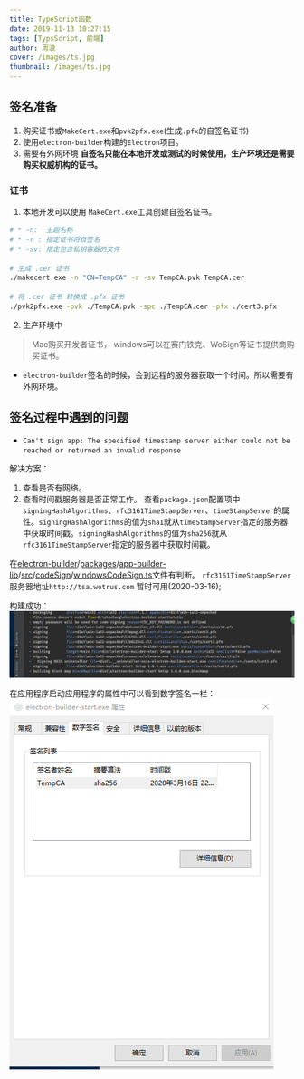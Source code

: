 ```yaml
---
title: TypeScript函数
date: 2019-11-13 10:27:15
tags: [TypsScript, 前端]
author: 周浪
cover: /images/ts.jpg
thumbnail: /images/ts.jpg
---       
```


## 签名准备

1. 购买证书或`MakeCert.exe`和`pvk2pfx.exe`(生成`.pfx`的自签名证书)
2. 使用`electron-builder`构建的`Electron`项目。
3. 需要有外网环境
**自签名只能在本地开发或测试的时候使用，生产环境还是需要购买权威机构的证书。**

<!--more-->

### 证书
1. 本地开发可以使用 `MakeCert.exe`工具创建自签名证书。

```bash
# * -n:  主题名称
# * -r : 指定证书将自签名
# * -sv: 指定包含私钥容器的文件

# 生成 .cer 证书
./makecert.exe -n "CN=TempCA" -r -sv TempCA.pvk TempCA.cer

# 将 .cer 证书 转换成 .pfx 证书
./pvk2pfx.exe -pvk ./TempCA.pvk -spc ./TempCA.cer -pfx ./cert3.pfx

```
2. 生产环境中
> Mac购买开发者证书， windows可以在赛门铁克、WoSign等证书提供商购买证书。
       
* `electron-builder`签名的时候，会到远程的服务器获取一个时间。所以需要有外网环境。

## 签名过程中遇到的问题

* `Can't sign app: The specified timestamp server either could not be reached or returned an invalid response`

解决方案：
1. 查看是否有网络。
2. 查看时间戳服务器是否正常工作。
   查看`package.json`配置项中 `signingHashAlgorithms`、`rfc3161TimeStampServer`、`timeStampServer`的属性。`signingHashAlgorithms`的值为`sha1`就从`timeStampServer`指定的服务器中获取时间戳。`signingHashAlgorithms`的值为`sha256`就从`rfc3161TimeStampServer`指定的服务器中获取时间戳。

  在[electron-builder](https://github.com/electron-userland/electron-builder)/[packages](https://github.com/electron-userland/electron-builder/tree/master/packages)/[app-builder-lib](https://github.com/electron-userland/electron-builder/tree/master/packages/app-builder-lib)/[src](https://github.com/electron-userland/electron-builder/tree/master/packages/app-builder-lib/src)/[codeSign](https://github.com/electron-userland/electron-builder/tree/master/packages/app-builder-lib/src/codeSign)/[windowsCodeSign.ts](https://github.com/electron-userland/electron-builder/blob/master/packages/app-builder-lib/src/codeSign/windowsCodeSign.ts#L199)文件有判断。 `rfc3161TimeStampServer`服务器地址`http://tsa.wotrus.com` 暂时可用(2020-03-16);
         
  构建成功：
  ![](/images/electron_build_success.png)

  在应用程序启动应用程序的属性中可以看到数字签名一栏：
  ![](/images/electron_build_success_2.png)